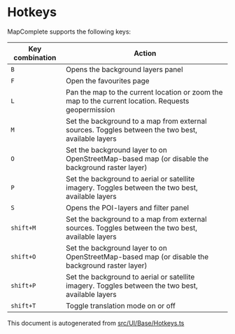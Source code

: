 [//]: # (WARNING: this file is automatically generated. Please find the sources at the bottom and edit those sources)

# Hotkeys
MapComplete supports the following keys:

| Key combination | Action |
-----|----- |
| `B` | Opens the background layers panel |
| `F` | Open the favourites page |
| `L` | Pan the map to the current location or zoom the map to the current location. Requests geopermission |
| `M` | Set the background to a map from external sources. Toggles between the two best, available layers |
| `O` | Set the background layer to on OpenStreetMap-based map (or disable the background raster layer) |
| `P` | Set the background to aerial or satellite imagery. Toggles between the two best, available layers |
| `S` | Opens the POI-layers and filter panel |
| `shift+M` | Set the background to a map from external sources. Toggles between the two best, available layers |
| `shift+O` | Set the background layer to on OpenStreetMap-based map (or disable the background raster layer) |
| `shift+P` | Set the background to aerial or satellite imagery. Toggles between the two best, available layers |
| `shift+T` | Toggle translation mode on or off |



This document is autogenerated from [src/UI/Base/Hotkeys.ts](https://github.com/pietervdvn/MapComplete/blob/develop/src/UI/Base/Hotkeys.ts)
